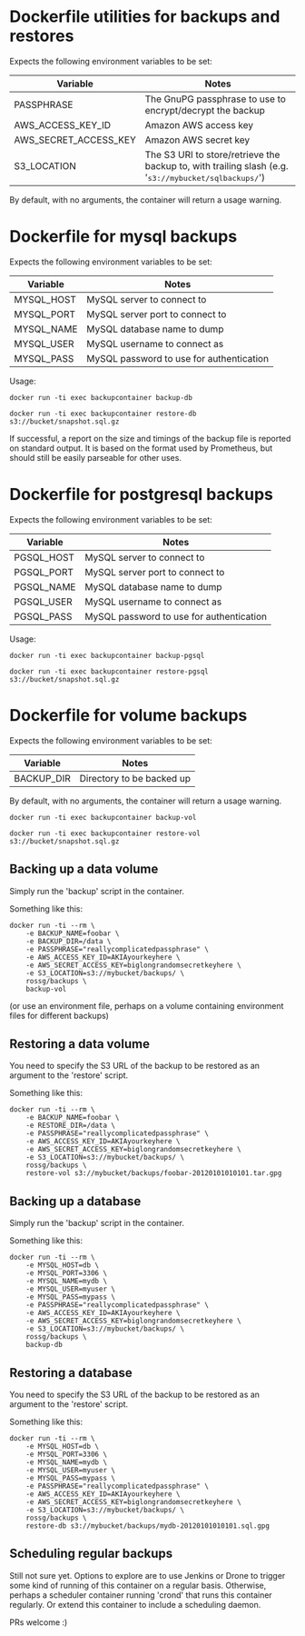 # Dockerfile utilities for backups and restores

Expects the following environment variables to be set:

Variable | Notes
-------- | -----
PASSPHRASE | The GnuPG passphrase to use to encrypt/decrypt the backup
AWS_ACCESS_KEY_ID | Amazon AWS access key
AWS_SECRET_ACCESS_KEY | Amazon AWS secret key
S3_LOCATION | The S3 URI to store/retrieve the backup to, with trailing slash (e.g. '<tt>s3://mybucket/sqlbackups/</tt>')

By default, with no arguments, the container will return a usage warning.

# Dockerfile for mysql backups

Expects the following environment variables to be set:

Variable | Notes
-------- | -----
MYSQL_HOST | MySQL server to connect to
MYSQL_PORT | MySQL server port to connect to
MYSQL_NAME | MySQL database name to dump
MYSQL_USER | MySQL username to connect as
MYSQL_PASS | MySQL password to use for authentication

Usage:

    docker run -ti exec backupcontainer backup-db

    docker run -ti exec backupcontainer restore-db s3://bucket/snapshot.sql.gz

If successful, a report on the size and timings of the backup file is reported on standard output. It is based on the format used by Prometheus, but should still be easily parseable for other uses.


# Dockerfile for postgresql backups

Expects the following environment variables to be set:

Variable | Notes
-------- | -----
PGSQL_HOST | MySQL server to connect to
PGSQL_PORT | MySQL server port to connect to
PGSQL_NAME | MySQL database name to dump
PGSQL_USER | MySQL username to connect as
PGSQL_PASS | MySQL password to use for authentication

Usage:

    docker run -ti exec backupcontainer backup-pgsql

    docker run -ti exec backupcontainer restore-pgsql s3://bucket/snapshot.sql.gz


# Dockerfile for volume backups

Expects the following environment variables to be set:

Variable | Notes
-------- | -----
BACKUP_DIR | Directory to be backed up

By default, with no arguments, the container will return a usage warning.

    docker run -ti exec backupcontainer backup-vol

    docker run -ti exec backupcontainer restore-vol s3://bucket/snapshot.sql.gz


## Backing up a data volume

Simply run the 'backup' script in the container.

Something like this:

    docker run -ti --rm \
        -e BACKUP_NAME=foobar \
        -e BACKUP_DIR=/data \
        -e PASSPHRASE="reallycomplicatedpassphrase" \
        -e AWS_ACCESS_KEY_ID=AKIAyourkeyhere \
        -e AWS_SECRET_ACCESS_KEY=biglongrandomsecretkeyhere \
        -e S3_LOCATION=s3://mybucket/backups/ \
        rossg/backups \
        backup-vol

(or use an environment file, perhaps on a volume containing environment files for different backups)

## Restoring a data volume

You need to specify the S3 URL of the backup to be restored as an argument to the 'restore' script.

Something like this:

    docker run -ti --rm \
        -e BACKUP_NAME=foobar \
        -e RESTORE_DIR=/data \
        -e PASSPHRASE="reallycomplicatedpassphrase" \
        -e AWS_ACCESS_KEY_ID=AKIAyourkeyhere \
        -e AWS_SECRET_ACCESS_KEY=biglongrandomsecretkeyhere \
        -e S3_LOCATION=s3://mybucket/backups/ \
        rossg/backups \
        restore-vol s3://mybucket/backups/foobar-20120101010101.tar.gpg


## Backing up a database

Simply run the 'backup' script in the container.

Something like this:

    docker run -ti --rm \
        -e MYSQL_HOST=db \
        -e MYSQL_PORT=3306 \
        -e MYSQL_NAME=mydb \
        -e MYSQL_USER=myuser \
        -e MYSQL_PASS=mypass \
        -e PASSPHRASE="reallycomplicatedpassphrase" \
        -e AWS_ACCESS_KEY_ID=AKIAyourkeyhere \
        -e AWS_SECRET_ACCESS_KEY=biglongrandomsecretkeyhere \
        -e S3_LOCATION=s3://mybucket/backups/ \
        rossg/backups \
        backup-db


## Restoring a database

You need to specify the S3 URL of the backup to be restored as an argument to the 'restore' script.

Something like this:

    docker run -ti --rm \
        -e MYSQL_HOST=db \
        -e MYSQL_PORT=3306 \
        -e MYSQL_NAME=mydb \
        -e MYSQL_USER=myuser \
        -e MYSQL_PASS=mypass \
        -e PASSPHRASE="reallycomplicatedpassphrase" \
        -e AWS_ACCESS_KEY_ID=AKIAyourkeyhere \
        -e AWS_SECRET_ACCESS_KEY=biglongrandomsecretkeyhere \
        -e S3_LOCATION=s3://mybucket/backups/ \
        rossg/backups \
        restore-db s3://mybucket/backups/mydb-20120101010101.sql.gpg


## Scheduling regular backups

Still not sure yet. Options to explore are to use Jenkins or Drone to trigger some kind of running of this container on a regular basis. Otherwise, perhaps a scheduler container running 'crond' that runs this container regularly. Or extend this container to include a scheduling daemon.

PRs welcome :)
